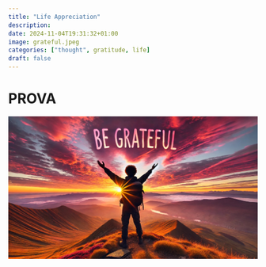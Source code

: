 ```yaml
---
title: "Life Appreciation"
description: 
date: 2024-11-04T19:31:32+01:00
image: grateful.jpeg
categories: ["thought", gratitude, life]
draft: false
---
```


# PROVA
![logo](grateful.jpeg)